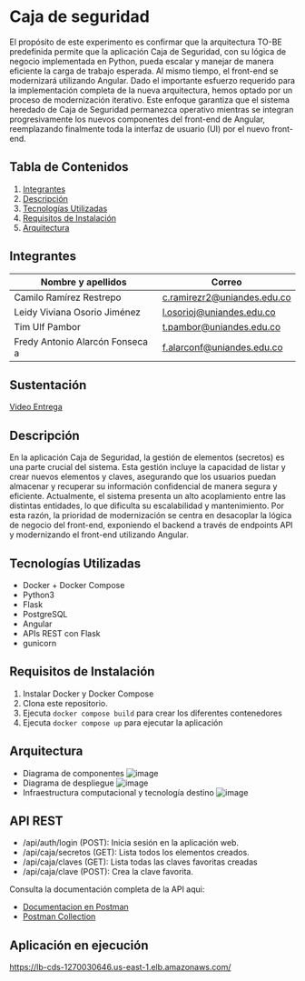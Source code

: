 # Caja de seguridad
El propósito de este experimento es confirmar que la arquitectura TO-BE predefinida permite que la aplicación Caja de Seguridad, con su lógica de negocio implementada en Python, pueda escalar y manejar de manera eficiente la carga de trabajo esperada. Al mismo tiempo, el front-end se modernizará utilizando Angular. Dado el importante esfuerzo requerido para la implementación completa de la nueva arquitectura, hemos optado por un proceso de modernización iterativo. Este enfoque garantiza que el sistema heredado de Caja de Seguridad permanezca operativo mientras se integran progresivamente los nuevos componentes del front-end de Angular, reemplazando finalmente toda la interfaz de usuario (UI) por el nuevo front-end. 

## Tabla de Contenidos

1. [Integrantes](#integrantes)
2. [Descripción](#descripción)
3. [Tecnologías Utilizadas](#tecnologías-utilizadas)
4. [Requisitos de Instalación](#requisitos-de-instalación)
5. [Arquitectura](#arquitectura)


## Integrantes
| Nombre y apellidos | Correo|
| --- | --- |
| Camilo Ramírez Restrepo​ | c.ramirezr2@uniandes.edu.co |
| Leidy Viviana Osorio Jiménez​ | l.osorioj@uniandes.edu.co |
| Tim Ulf Pambor | t.pambor@uniandes.edu.co |
| Fredy Antonio Alarcón Fonseca a | f.alarconf@uniandes.edu.co |

## Sustentación
[Video Entrega]( )

## Descripción
En la aplicación Caja de Seguridad, la gestión de elementos (secretos) es una parte crucial del sistema. Esta gestión incluye la capacidad de listar y crear nuevos elementos y claves, asegurando que los usuarios puedan almacenar y recuperar su información confidencial de manera segura y eficiente. Actualmente, el sistema presenta un alto acoplamiento entre las distintas entidades, lo que dificulta su escalabilidad y mantenimiento. Por esta razón, la prioridad de modernización se centra en desacoplar la lógica de negocio del front-end, exponiendo el backend a través de endpoints API y modernizando el front-end utilizando Angular.  

 
## Tecnologías Utilizadas

- Docker + Docker Compose
- Python3
- Flask
- PostgreSQL
- Angular
- APIs REST con Flask
- gunicorn


## Requisitos de Instalación

1. Instalar Docker y Docker Compose
2. Clona este repositorio.
3. Ejecuta `docker compose build` para crear los diferentes contenedores
4. Ejecuta `docker compose up` para ejecutar la aplicación

## Arquitectura 
- Diagrama de componentes
  ![image](https://github.com/user-attachments/assets/207e813a-f00b-4b42-8c9c-14743e12558e)
- Diagrama de despliegue
  ![image](https://github.com/user-attachments/assets/d8e89db1-d3fe-4813-ac9f-ecae9e6e9d05)
- Infraestructura computacional y tecnología destino 
  ![image](https://github.com/user-attachments/assets/8d400b45-f1d0-4ca0-9a5e-47c8c35c865d)

    
## API REST
- /api/auth/login (POST): Inicia sesión en la aplicación web.
- /api/caja/secretos (GET): Lista todos los elementos creados.
- /api/caja/claves (GET): Lista todas las claves favoritas creadas
- /api/caja/clave (POST): Crea la clave favorita.

Consulta la documentación completa de la API aqui: 
- [Documentacion en Postman](https://documenter.getpostman.com/view/26749673/2sA3kaBykT)
- [Postman Collection](https://github.com/tpambor/CajaDeSeguridad/wiki/Caja-de-seguridad.postman_collection)

## Aplicación en ejecución 
https://lb-cds-1270030646.us-east-1.elb.amazonaws.com/ 
